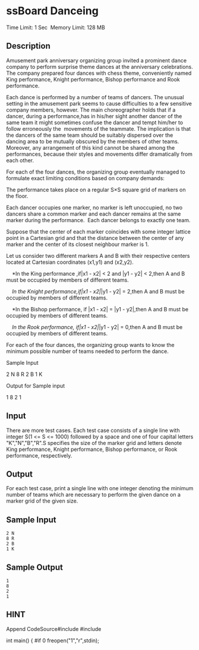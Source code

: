 # ssBoard Danceing
Time Limit: 1 Sec  Memory Limit: 128 MB


## Description
Amusement park anniversary organizing group invited a prominent dance company to perform surprise theme dances at the anniversary celebrations. The company prepared four dances with chess theme, conveniently named King performance, Knight performance, Bishop performance and Rook performance.

Each dance is performed by a number of teams of dancers. The unusual setting in the amusement park seems to cause difficulties to a few sensitive company members, however. The main choreographer holds that if a dancer, during a performance,has in his/her sight another dancer of the same team it might sometimes confuse the dancer and tempt him/her to follow erroneously the  movements of the teammate. The implication is that the dancers of the same team should be suitably dispersed over the dancing area to be mutually obscured by the members of other teams. Moreover, any arrangement of this kind cannot be shared among the performances, because their styles and movements differ dramatically from each other.

For each of the four dances, the organizing group eventually managed to formulate exact limiting conditions based on company demands:

The performance takes place on a regular S×S square grid of markers on the floor.

Each dancer occupies one marker, no marker is left unoccupied, no two dancers share a common marker and each dancer remains at the same marker during the performance.  Each dancer belongs to exactly one team.

Suppose that the center of each marker coincides with some integer lattice point in a Cartesian grid and that the distance between the center of any marker and the center of its closest neighbour marker is 1.

Let us consider two different markers A and B with their respective centers located at Cartesian coordinates (x1,y1) and (x2,y2).


    *In the King performance ,if|x1 - x2| < 2 and |y1 - y2| < 2,then A and B must be occupied by members of different teams.

    *In the Knight performance,if|x1 - x2|*|y1 - y2| = 2,then A and B must be occupied by members of different teams.

    *In the Bishop performance, if |x1 - x2| = |y1 - y2|,then A and B must 
be occupied by members of different teams.

    *In the Rook performance, if|x1 - x2|*|y1 - y2| = 0,then A and B must be occupied by members of different teams.

For each of the four dances, the organizing group wants to know the minimum possible number of teams needed to perform the dance.



Sample Input

2 N
8 R
2 B
1 K

Output for Sample input

1
8
2
1


## Input
There are more test cases. Each test case consists of a single line with  integer S(1 <= S <= 1000) followed by a space and one of four  capital letters "K","N","B","R".S specifies the size of the marker grid  and letters denote King performance, Knight performance, Bishop  performance, or Rook performance, respectively.

## Output
For each test case, print a single line with one integer denoting the  minimum number of teams which are necessary to perform the given dance  on a marker grid of the given size.

## Sample Input
```
2 N
8 R
2 B
1 K
```
## Sample Output
```
1
8
2
1
```

## HINT
Append CodeSource#include 
#include 

int main() {
    #if 0
    freopen("1","r",stdin);